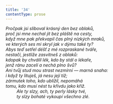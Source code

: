 ```yaml
---
title: '34'
contentType: prose
---
```


_Pročpak jsi sliboval krásný den bez oblaků,  
proč jsi mne nechal jít bez pláště na cesty,  
když mne pak překvapil čas plný nízkých mraků,  
ve kterých ses mi skryl jak v dýmu také ty?  
Abys teď setřel déšť z mé rozpraskané tváře,  
nestačí, jestliže zasvitneš z oblaků:  
kdopak by chválil lék, kdo by stál o lékaře,  
jenž ránu zacelí a nechá plno švů?  
Ani tvůj stud mou strast nezmírní — marná snaha:  
i když ty lituješ, já nesu její tíž;  
zármutek toho, kdo ublížil, nepomáhá  
tomu, kdo musí nést tu křivdu jako kříž.  
         Ale ty slzy, ach, ty perly lásky tvé,  
         ty slzy bohaté vykoupí všechno zlé._
